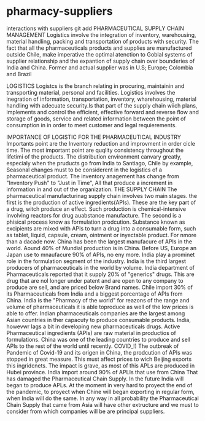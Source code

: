 # pharmacy-suppliers
interactions with suppliers
git add
PHARMACEUTICAL SUPPLY CHAIN MANAGEMENT
Logistics involve the integration of inventory, warehousing, material handling, packing and transportation of products with security.
The fact that all the pharmaceuticals products and supplies are manufactured outside Chile, make imperative the optimal atenction to Goblal systems of supplier relationship and the expantion of supply chain over bounderies of India and China. Former and actual supplier was in U.S; Europe; Colombia and Brazil

LOGISTICS
Logistcs is the branch relating in procuring, maintainin and transporting material, personal and facilities.
Logistics involves the inegration of information, transportation, inventory, wharehousing, material handling with 
adecuate security.Is that part of the supply chain wiich plans, implements and control the efficient, effective 
forward and reverse flow and storage of goods, service and related information between the point of consumption in
in order to meet customer and legal requierements.

IMPORTANCE OF LOGISTIC FOR THE PHARMACEUTICAL INDUSTRY
Importants point are the Inventory reduction and improvment in order cicle time.
The most important point are quqlity consistency throughout the lifetimi of the products. The distribution environment
canvary greatly, especialy when the pruducts go from India to Santiago, Chile by example,
Seasonal changes must to be considerent in the logistics of a pharmaceutical product.
The inventory anagement has change from "Inventory Push" to "Just in Time", All that produce a increment in information 
in and out of the organization.
THE SUPPLY CHAIN
The pharmaceutical manufacturinag supply chain involves two main stages. the first is the production of active ingredients(APIs).
These are the key part of a drug,  witch produce an effect. Such production is chemical-intensive involving reactors for drug auabstance
manufacture. The second is a phisical process know as formulation prodcution. Substance known as excipients are mixed with APIs to turn 
a drug into a consumable form, such as tablet, liquid, capsule, cream, ointment or inyectable product.
For nmore than a dacade now. China has been the largest manufacure of APIs in the world. Aound 40% of Mundial production is in China.
Before US, Europe an Japan use to mnaufacure 90% of APIs, no eny more.
India play a prominet role in the formulation segment of the industry. India is the third largest producers of pharmaceuticals in the
world by volume.
India department of Pharmaceuticals reported that it supply 20% of "generics" drugs. This are drug that are nol longer under patent 
and are open to any company to produce are sell, and are priced below Brand names.
Chile import 30% of its Pharmaceuticals from India and a biggest porcentage of APIs from China.
India is the "Pharmacy of the world" for reazons of the range and volume of pharmaceuticals it is able toproduce as well of the low prices
is able to offer. Indian pharmaceuticals companies are the largest among Asian countries in ther capacuty to produce consumable products.
India, howevwr lags a bit in developing new pharmaceuticals drugs. 
Active Pharmaceutical ingredients (APIs) are raw material in productios of formulations. China was one of the leading countries to produce
and sell APIs to the rest of the world until recently.
COVID_!)
The outbreak of Pandemic of Covid-19 and its origen in China, the prodcution of APIs was stopped in great measure. This must affect prices
to wich Beijing exports this ingridcnets.
The impact is grave, as most of this APLs are produced in Hubei province.
India import around 90% of APLIs that use from China
That has damaged the Pharmaceutical Chain Supply.
In the future India will began to produce APLs.
At the moment in very hard to proyect the end of the pandemic, to proyect when Chine will began exporting in regular form, when India will do the same.
In any way in all probability the Pharmaceutical Chain Supply that came from Asia will have other extructure and we must to consider from which companies
will be are principal suppliers.





